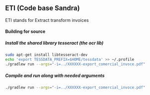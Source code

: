 ## ETI (Code base Sandra)
ETI stands for Extract transform invoices

#### Building for source
##### Install the shared library tesseract (the ocr lib)
```sh
sudo apt-get install libtesseract-dev
echo 'export TESSDATA_PREFIX=$HOME/tessdata' >> ~/.profile
./gradlew run --args="-i=../XXXXXX-export_comercial_invoce.pdf"
```

##### Compile and run along with needed arguments
```sh
./gradlew run --args="-i=../XXXXXX-export_comercial_invoce.pdf"
```
